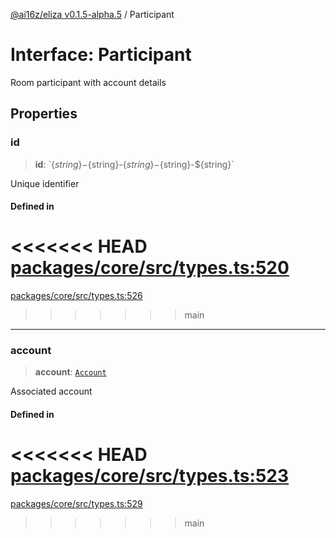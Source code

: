[@ai16z/eliza v0.1.5-alpha.5](../index.md) / Participant

# Interface: Participant

Room participant with account details

## Properties

### id

> **id**: \`$\{string\}-$\{string\}-$\{string\}-$\{string\}-$\{string\}\`

Unique identifier

#### Defined in

<<<<<<< HEAD
[packages/core/src/types.ts:520](https://github.com/konstantine25b/eliza/blob/main/packages/core/src/types.ts#L520)
=======
[packages/core/src/types.ts:526](https://github.com/ai16z/eliza/blob/main/packages/core/src/types.ts#L526)
>>>>>>> main

***

### account

> **account**: [`Account`](Account.md)

Associated account

#### Defined in

<<<<<<< HEAD
[packages/core/src/types.ts:523](https://github.com/konstantine25b/eliza/blob/main/packages/core/src/types.ts#L523)
=======
[packages/core/src/types.ts:529](https://github.com/ai16z/eliza/blob/main/packages/core/src/types.ts#L529)
>>>>>>> main
